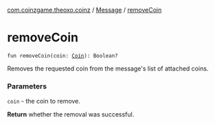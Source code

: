 [com.coinzgame.theoxo.coinz](../index.md) / [Message](index.md) / [removeCoin](.)

# removeCoin

`fun removeCoin(coin: `[`Coin`](../-coin/index.md)`): Boolean?`

Removes the requested coin from the message's list of attached coins.

### Parameters

`coin` - the coin to remove.

**Return**
whether the removal was successful.

